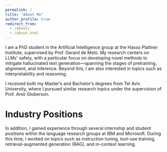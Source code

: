 ```yaml
---
permalink: /
title: "About Me"
author_profile: true
redirect_from: 
  - /about/
  - /about.html
---
```


I am a PhD student in the Artificial Intelligence group at the Hasso Plattner Institute, supervised by Prof. Gerard de Melo. My research centers on LLMs' safety, with a particular focus on developing novel methods to mitigate hallucinated text generation—spanning the stages of pretraining, alignment, and inference. Beyond this, I am also interested in topics such as interpretability and reasoning. 

I received both my Master’s and Bachelor’s degrees from Tel Aviv University, where I pursued similar research topics under the supervision of Prof. Amir Globerson.

Industry Positions
======
In addition, I gained experience through several internship and student positions within the language research groups at IBM and Microsoft. During this time, I worked on topics such as instruction tuning, tool-use training, retrieval-augmented generation (RAG), and in-context learning.


